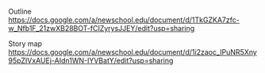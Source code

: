 Outline https://docs.google.com/a/newschool.edu/document/d/1TkGZKA7zfc-w_Nfb1F_21zwXB28BOT-fCIZyrysJJEY/edit?usp=sharing

Story map https://docs.google.com/a/newschool.edu/document/d/1i2zaoc_IPuNR5Xny95pZIVxAUEj-AIdn1WN-IYVBatY/edit?usp=sharing